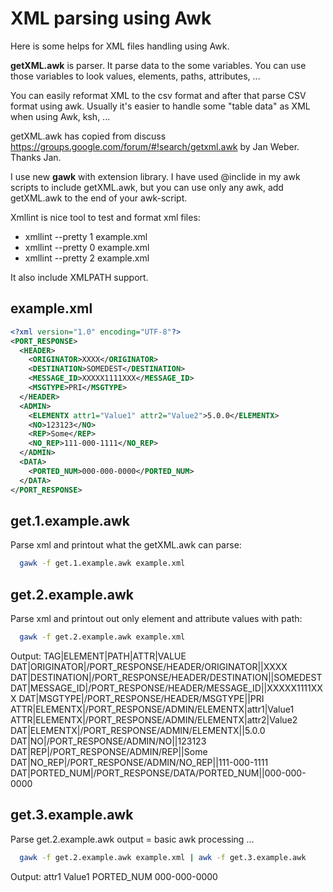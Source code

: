 # XML parsing using Awk #

Here is some helps for XML files handling using Awk.

**getXML.awk** is parser. It parse data to the some variables. You can use those variables to look
values, elements, paths, attributes, ...

You can easily reformat XML to the csv format and after that parse CSV format using awk. Usually it's
easier to handle some "table data" as XML when using Awk, ksh, ...

getXML.awk has copied from discuss
https://groups.google.com/forum/#!search/getxml.awk by Jan Weber. Thanks Jan.

I use new **gawk** with extension library. I have used @inclide in my awk scripts to include getXML.awk, but
you can use only any awk, add getXML.awk to the end of your awk-script.

Xmllint is nice tool to test and format xml files:
  * xmllint --pretty 1 example.xml
  * xmllint --pretty 0 example.xml
  * xmllint --pretty 2 example.xml

It also include XMLPATH support.

## example.xml ##

```xml
<?xml version="1.0" encoding="UTF-8"?>
<PORT_RESPONSE>
  <HEADER>
    <ORIGINATOR>XXXX</ORIGINATOR>
    <DESTINATION>SOMEDEST</DESTINATION>
    <MESSAGE_ID>XXXXX1111XXX</MESSAGE_ID>
    <MSGTYPE>PRI</MSGTYPE>
  </HEADER>
  <ADMIN>
    <ELEMENTX attr1="Value1" attr2="Value2">5.0.0</ELEMENTX>
    <NO>123123</NO>
    <REP>Some</REP>
    <NO_REP>111-000-1111</NO_REP>
  </ADMIN>
  <DATA>
    <PORTED_NUM>000-000-0000</PORTED_NUM>
  </DATA>
</PORT_RESPONSE>
```




## get.1.example.awk ##
Parse xml and printout what the getXML.awk can parse:
```sh
  gawk -f get.1.example.awk example.xml
```


## get.2.example.awk ##
Parse xml and printout out only element and attribute values with path:
```sh
  gawk -f get.2.example.awk example.xml
```
Output:
TAG|ELEMENT|PATH|ATTR|VALUE
DAT|ORIGINATOR|/PORT_RESPONSE/HEADER/ORIGINATOR||XXXX
DAT|DESTINATION|/PORT_RESPONSE/HEADER/DESTINATION||SOMEDEST
DAT|MESSAGE_ID|/PORT_RESPONSE/HEADER/MESSAGE_ID||XXXXX1111XXX
DAT|MSGTYPE|/PORT_RESPONSE/HEADER/MSGTYPE||PRI
ATTR|ELEMENTX|/PORT_RESPONSE/ADMIN/ELEMENTX|attr1|Value1
ATTR|ELEMENTX|/PORT_RESPONSE/ADMIN/ELEMENTX|attr2|Value2
DAT|ELEMENTX|/PORT_RESPONSE/ADMIN/ELEMENTX||5.0.0
DAT|NO|/PORT_RESPONSE/ADMIN/NO||123123
DAT|REP|/PORT_RESPONSE/ADMIN/REP||Some
DAT|NO_REP|/PORT_RESPONSE/ADMIN/NO_REP||111-000-1111
DAT|PORTED_NUM|/PORT_RESPONSE/DATA/PORTED_NUM||000-000-0000

## get.3.example.awk ##
Parse get.2.example.awk output = basic awk processing ...
```sh
  gawk -f get.2.example.awk example.xml | awk -f get.3.example.awk
```

Output:
attr1 Value1
PORTED_NUM 000-000-0000
